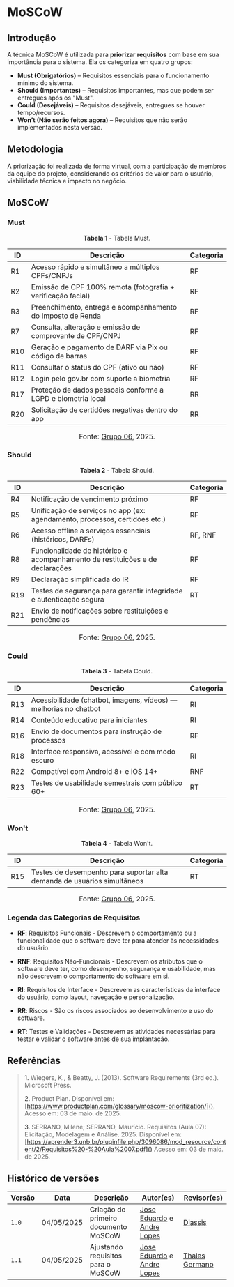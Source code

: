 # MoSCoW 

## Introdução  
A técnica MoSCoW é utilizada para **priorizar requisitos** com base em sua importância para o sistema. Ela os categoriza em quatro grupos:

- **Must (Obrigatórios)** – Requisitos essenciais para o funcionamento mínimo do sistema.
- **Should (Importantes)** – Requisitos importantes, mas que podem ser entregues após os "Must".
- **Could (Desejáveis)** – Requisitos desejáveis, entregues se houver tempo/recursos.
- **Won’t (Não serão feitos agora)** – Requisitos que não serão implementados nesta versão.

## Metodologia  
A priorização foi realizada de forma virtual, com a participação de membros da equipe do projeto, considerando os critérios de valor para o usuário, viabilidade técnica e impacto no negócio.

## MoSCoW 

### Must  

<p style="text-align: center"><b>Tabela 1</b> - Tabela Must.</p>

| ID   | Descrição                                                                                   | Categoria |
|------|---------------------------------------------------------------------------------------------|-----------|
| R1   | Acesso rápido e simultâneo a múltiplos CPFs/CNPJs                                           | RF        |
| R2   | Emissão de CPF 100% remota (fotografia + verificação facial)                                | RF        |
| R3   | Preenchimento, entrega e acompanhamento do Imposto de Renda                                 | RF        |
| R7   | Consulta, alteração e emissão de comprovante de CPF/CNPJ                                    | RF        |
| R10  | Geração e pagamento de DARF via Pix ou código de barras                                     | RF        |
| R11  | Consultar o status do CPF (ativo ou não)                                                    | RF        |
| R12  | Login pelo gov.br com suporte a biometria                                                   | RF        |
| R17  | Proteção de dados pessoais conforme a LGPD e biometria local                                | RR        |
| R20  | Solicitação de certidões negativas dentro do app                                                        | RR        |

<font size="3"><p style="text-align: center">Fonte: [Grupo 06](https://requisitos-de-software.github.io/2025.1-ReceitaFederal/#membros-da-equipe), 2025.</p></font>

### Should  

<p style="text-align: center"><b>Tabela 2</b> - Tabela Should.</p>

| ID   | Descrição                                                                                   | Categoria |
|------|---------------------------------------------------------------------------------------------|-----------|
| R4   | Notificação de vencimento próximo                                                           | RF        |
| R5   | Unificação de serviços no app (ex: agendamento, processos, certidões etc.)                  | RF        |
| R6   | Acesso offline a serviços essenciais (históricos, DARFs)                                    | RF, RNF   |
| R8   | Funcionalidade de histórico e acompanhamento de restituições e de declarações              | RF        |
| R9   | Declaração simplificada do IR                                                               | RF        |
| R19  | Testes de segurança para garantir integridade e autenticação segura                         | RT        |
| R21  | Envio de notificações sobre restituições e pendências           

<font size="3"><p style="text-align: center">Fonte: [Grupo 06](https://requisitos-de-software.github.io/2025.1-ReceitaFederal/#membros-da-equipe), 2025.</p></font>

### Could  

<p style="text-align: center"><b>Tabela 3</b> - Tabela Could.</p>


| ID   | Descrição                                                                                   | Categoria |
|------|---------------------------------------------------------------------------------------------|-----------|
| R13  | Acessibilidade (chatbot, imagens, vídeos) — melhorias no chatbot                            | RI        |
| R14  | Conteúdo educativo para iniciantes                                                          | RI        |
| R16  | Envio de documentos para instrução de processos                                             | RF        |
| R18  | Interface responsiva, acessível e com modo escuro                                           | RI        |
| R22  | Compatível com Android 8+ e iOS 14+                                                          | RNF       |
| R23  | Testes de usabilidade semestrais com público 60+          | RT       | 

<font size="3"><p style="text-align: center">Fonte: [Grupo 06](https://requisitos-de-software.github.io/2025.1-ReceitaFederal/#membros-da-equipe), 2025.</p></font>

### Won't  

<p style="text-align: center"><b>Tabela 4</b> - Tabela Won't.</p>

| ID   | Descrição                                                                                   | Categoria |
|------|---------------------------------------------------------------------------------------------|-----------|
| R15  | Testes de desempenho para suportar alta demanda de usuários simultâneos                     | RT        |

<font size="3"><p style="text-align: center">Fonte: [Grupo 06](https://requisitos-de-software.github.io/2025.1-ReceitaFederal/#membros-da-equipe), 2025.</p></font>


### Legenda das Categorias de Requisitos

- **RF**: Requisitos Funcionais - Descrevem o comportamento ou a funcionalidade que o software deve ter para atender às necessidades do usuário.

- **RNF**: Requisitos Não-Funcionais - Descrevem os atributos que o software deve ter, como desempenho, segurança e usabilidade, mas não descrevem o comportamento do software em si.

- **RI**: Requisitos de Interface - Descrevem as características da interface do usuário, como layout, navegação e personalização.

- **RR**: Riscos - São os riscos associados ao desenvolvimento e uso do software.

- **RT**: Testes e Validações - Descrevem as atividades necessárias para testar e validar o software antes de sua implantação.



## Referências 

> <a>1.</a> Wiegers, K., & Beatty, J. (2013). Software Requirements (3rd ed.). Microsoft Press. 
>
> <a>2.</a> Product Plan. Disponível em: [https://www.productplan.com/glossary/moscow-prioritization/](). Acesso em: 03 de maio. de 2025.
>
> <a>3.</a> SERRANO, Milene; SERRANO, Maurício. Requisitos (Aula 07): Elicitação, Modelagem e Análise. 2025. Disponível em: [https://aprender3.unb.br/pluginfile.php/3096086/mod_resource/content/2/Requisitos%20-%20Aula%2007.pdf]()  Acesso em: 03 de maio. de 2025.
>

## Histórico de versões

Versão |   Data  | Descrição | Autor(es) | Revisor(es)
------ | ---- | ------ | ---------- | ----------
`1.0` | 04/05/2025 | Criação do primeiro documento MoSCoW | [Jose Eduardo](https://github.com/jevprado) e [Andre Lopes](https://github.com/andrewslopes) | [Diassis](https://github.com/Diaxiz) |
`1.1` | 04/05/2025 | Ajustando requisitos para o MoSCoW | [Jose Eduardo](https://github.com/jevprado) e [Andre Lopes](https://github.com/andrewslopes) |  [Thales Germano](https://github.com/thalesgvl)  |